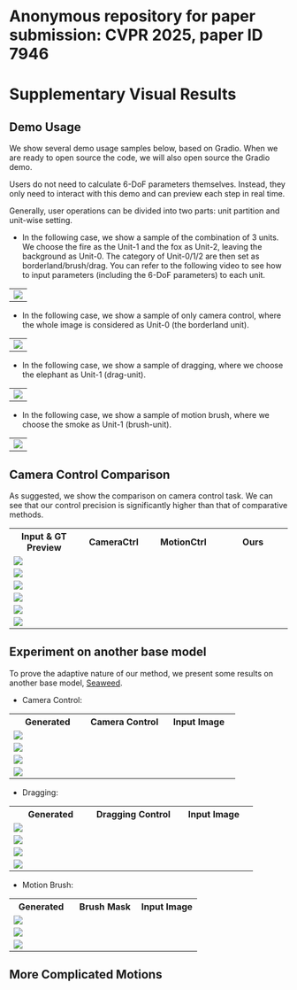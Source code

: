 # Anonymous repository for paper submission: CVPR 2025, paper ID 7946

# Supplementary Visual Results


## Demo Usage

We show several demo usage samples below, based on Gradio. When we are ready to open source the code, we will also open source the Gradio demo.

Users do not need to calculate 6-DoF parameters themselves. Instead, they only need to interact with this demo and can preview each step in real time.

Generally, user operations can be divided into two parts: unit partition and unit-wise setting.

- In the following case, we show a sample of the combination of 3 units. We choose the fire as the Unit-1 and the fox as Unit-2, leaving the background as Unit-0. The category of Unit-0/1/2 are then set as borderland/brush/drag. You can refer to the following video to see how to input parameters (including the 6-DoF parameters) to each unit.

<table>
  <tr>
    <td colspan="3"><img src="gif/usage_0.gif"></td>
  </tr>
</table>

- In the following case, we show a sample of only camera control, where the whole image is considered as Unit-0 (the borderland unit). 

<table>
  <tr>
    <td colspan="3"><img src="gif/usage_1.gif"></td>
  </tr>
</table>

- In the following case, we show a sample of dragging, where we choose the elephant as Unit-1 (drag-unit). 

<table>
  <tr>
    <td colspan="3"><img src="gif/usage_2.gif"></td>
  </tr>
</table>

- In the following case, we show a sample of motion brush, where we choose the smoke as Unit-1 (brush-unit). 

<table>
  <tr>
    <td colspan="3"><img src="gif/usage_3.gif"></td>
  </tr>
</table>


## Camera Control Comparison

As suggested, we show the comparison on camera control task. We can see that our control precision is significantly higher than that of comparative methods.


<table>
  <tr>
    <th width=25% style="text-align:center">Input & GT Preview</th>
    <th width=25% style="text-align:center">CameraCtrl</th>
    <th width=25% style="text-align:center">MotionCtrl</th>
    <th width=25% style="text-align:center">Ours</th>
  </tr>
  <tr>
    <td colspan="4" ><img src="gif/camera_comparison_20241001235955_compress.gif"></td>
  </tr>
  <tr>
    <td colspan="4" ><img src="gif/camera_comparison_20241002002519.gif"></td>
  </tr>
  <tr>
    <td colspan="4" ><img src="gif/camera_comparison_20241120010734_compress.gif"></td>
  </tr>
  <tr>
    <td colspan="4" ><img src="gif/camera_comparison_20241120014418_compress.gif"></td>
  </tr>
  <tr>
    <td colspan="4" ><img src="gif/camera_comparison_20241120034631.gif"></td>
  </tr>
  <tr>
    <td colspan="4" ><img src="gif/camera_comparison_20241120041540_compress.gif"></td>
  </tr>
</table>


## Experiment on another base model

To prove the adaptive nature of our method, we present some results on another base model, [Seaweed](https://jimeng.jianying.com/ai-tool/image/generate).


- Camera Control:


<table>
  <tr>
    <th width=34% style="text-align:center">Generated</th>
    <th width=34% style="text-align:center">Camera Control</th>
    <th width=33% style="text-align:center">Input Image</th>
  </tr>
  <tr>
    <td colspan="3" ><img src="gif/seaweed_camera_0_compress.gif"></td>
  </tr>
  <tr>
    <td colspan="3" ><img src="gif/seaweed_camera_3_compress.gif"></td>
  </tr>
  <tr>
    <td colspan="3" ><img src="gif/seaweed_camera_2_compress.gif"></td>
  </tr>
  <tr>
    <td colspan="3" ><img src="gif/seaweed_camera_4_compress.gif"></td>
  </tr>
</table>

- Dragging:


<table>
  <tr>
    <th width=34% style="text-align:center">Generated</th>
    <th width=34% style="text-align:center">Dragging Control</th>
    <th width=33% style="text-align:center">Input Image</th>
  </tr>
  <tr>
    <td colspan="3" ><img src="gif/seaweed_drag_3.gif"></td>
  </tr>
  <tr>
    <td colspan="3" ><img src="gif/seaweed_drag_0_compress.gif"></td>
  </tr>
  <tr>
    <td colspan="3" ><img src="gif/seaweed_drag_1_compress.gif"></td>
  </tr>
  <tr>
    <td colspan="3" ><img src="gif/seaweed_drag_2_compress.gif"></td>
  </tr>
</table>

- Motion Brush:


<table>
  <tr>
    <th width=34% style="text-align:center">Generated</th>
    <th width=34% style="text-align:center">Brush Mask</th>
    <th width=33% style="text-align:center">Input Image</th>
  </tr>
  <tr>
    <td colspan="3" ><img src="gif/seaweed_brush_0.gif"></td>
  </tr>
  <tr>
    <td colspan="3" ><img src="gif/seaweed_brush_1.gif"></td>
  </tr>
  <tr>
    <td colspan="3" ><img src="gif/seaweed_brush_2.gif"></td>
  </tr>
</table>


## More Complicated Motions
